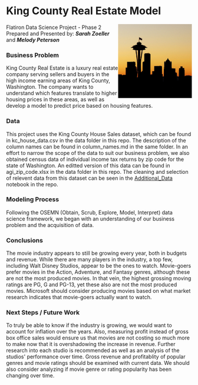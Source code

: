 # King County Real Estate Model

<img src= 
"images/skyline.jpg" 
         alt="Seattle Skyline Image" 
         align="right"
         width="200" height="200"> 

Flatiron Data Science Project - Phase 2  
Prepared and Presented by:  **_Sarah Zoeller_** and **_Melody Peterson_**  
<!---[Presentation PDF](https://github.com/melodygr/microsoft_movie_analysis/blob/main/presentation.pdf "Presentation PDF")  --->

### Business Problem    
King County Real Estate is a luxury real estate company serving sellers and buyers in the high income earning areas of King County, Washington. The company wants to understand which features translate to higher housing prices in these areas, as well as develop a model to predict price based on housing features.

### Data    
This project uses the King County House Sales dataset, which can be found in kc_house_data.csv in the data folder in this repo. The description of the column names can be found in column_names.md in the same folder. In an effort to narrow the scope of the data to suit our business problem, we also obtained census data of individual income tax returns by zip code for the state of Washington.  An editted version of this data can be found in agi_zip_code.xlsx in the data folder in this repo.  The cleaning and selection of relevent data from this dataset can be seen in the [Additional_Data](https://github.com/swzoeller/Housing-Regression-Project/blob/main/Additional_Data.ipynb "Additional Data Notebook") notebook in the repo.

### Modeling Process
Following the OSEMN (Obtain, Scrub, Explore, Model, Interpret) data science framework, we began with an understanding of our business problem and the acquisition of data.

<!---![alt text](https://github.com/melodygr/microsoft_movie_analysis/blob/main/images/popularity.png "Genre Popularity Graph")--->

### Conclusions  
The movie industry appears to still be growing every year, both in budgets and revenue.  While there are many players in the industry, a top few, including Walt Disney Studios, appear to be the ones to watch.  Movie-goers prefer movies in the Action, Adventure, and Fantasy genres, although these are not the most produced movies.  In that vein, the highest grossing moving ratings are PG, G and PG-13, yet these also are not the most produced movies.  Microsoft should consider producing movies based on what market research indicates that movie-goers actually want to watch.

### Next Steps / Future Work  
To truly be able to know if the industry is growing, we would want to account for inflation over the years.  Also, measuring profit instead of gross box office sales would ensure us that movies are not costing so much more to make now that it is overshadowing the increase in revenue. Further research into each studio is recommended as well as an analysis of the studios' performance over time.  Gross revenue and profitablity of popular genres and movie ratings should be examined with current data.  We should also consider analyzing if movie genre or rating popularity has been changing over time.
